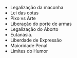 - Legalização da maconha
- Lei das cotas 
- Pixo vs Arte
- Liberação do porte de armas
- Legalização do Aborto
- Eutanásia.
- Liberdade de Expressão
- Maioridade Penal
- Limites do Humor
